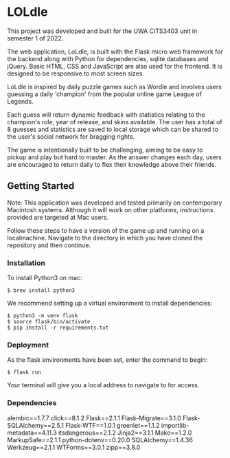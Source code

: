 # LOLdle
This project was developed and built for the UWA CITS3403 unit in semester 1 of 2022.

The web application, LoLdle, is built with the Flask micro web framework for the backend along with Python for dependencies, sqlite databases and jQuery.
Basic HTML, CSS and JavaScript are also used for the frontend. It is designed to be responsive to most screen sizes. 

LoLdle is inspired by daily puzzle games such as Wordle and involves users guessing a daily 'champion' from the popular online game League of Legends. 

Each guess will return dynamic feedback with statistics relating to the champion's role, year of release, and skins available. 
The user has a total of 8 guesses and statistics are saved to local storage which can be shared to the user's social network 
for bragging rights. 

The game is intentionally built to be challenging, aiming to be easy to pickup and play but hard to master. 
As the answer changes each day, users are encouraged to return daily to flex their knowledge above their friends. 

## Getting Started
Note: This application was developed and tested primarily on contemporary Macintosh systems. 
Although it will work on other platforms, instructions provided are targeted at Mac users.

Follow these steps to have a version of the game up and running on a localmachine. 
Navigate to the directory in which you have cloned the repository and then continue. 

### Installation
To install Python3 on mac:

```
$ brew install python3
```

We recommend setting up a virtual environment to install dependencies:
```
$ python3 -m venv flask
$ source flask/bin/activate
$ pip install -r requirements.txt
```

### Deployment
As the flask environments have been set, enter the command to begin:
```
$ flask run
```
Your terminal will give you a local address to navigate to for access.

### Dependencies
alembic==1.7.7 
click==8.1.2 
Flask==2.1.1 
Flask-Migrate==3.1.0 
Flask-SQLAlchemy==2.5.1 
Flask-WTF==1.0.1 
greenlet==1.1.2 
importlib-metadata==4.11.3 
itsdangerous==2.1.2 
Jinja2==3.1.1 
Mako==1.2.0 
MarkupSafe==2.1.1 
python-dotenv==0.20.0 
SQLAlchemy==1.4.36 
Werkzeug==2.1.1 
WTForms==3.0.1 
zipp==3.8.0 
